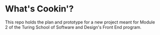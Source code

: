 # What's Cookin'?

This repo holds the plan and prototype for a new project meant for Module 2 of the Turing School of Software and Design's Front End program.


